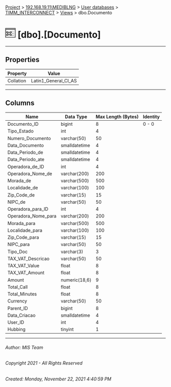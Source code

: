 #### 

[Project](../../../../index.md) > [192.168.19.11\\MEDIBLNG](../../../index.md) > [User databases](../../index.md) > [TIMM_INTERCONNECT](../index.md) > [Views](Views.md) > dbo.Documento

# ![Views](../../../../Images/View32.png) [dbo].[Documento]

---

## <a name="#properties"></a>Properties

| Property | Value |
|---|---|
| Collation | Latin1_General_CI_AS |


---

## <a name="#columns"></a>Columns

| Name | Data Type | Max Length (Bytes) | Identity |
|---|---|---|---|
| Documento_ID | bigint | 8 | 0 - 0 |
| Tipo_Estado | int | 4 |  |
| Numero_Documento | varchar(50) | 50 |  |
| Data_Documento | smalldatetime | 4 |  |
| Data_Periodo_de | smalldatetime | 4 |  |
| Data_Periodo_ate | smalldatetime | 4 |  |
| Operadora_de_ID | int | 4 |  |
| Operadora_Nome_de | varchar(200) | 200 |  |
| Morada_de | varchar(500) | 500 |  |
| Localidade_de | varchar(100) | 100 |  |
| Zip_Code_de | varchar(15) | 15 |  |
| NIPC_de | varchar(50) | 50 |  |
| Operadora_para_ID | int | 4 |  |
| Operadora_Nome_para | varchar(200) | 200 |  |
| Morada_para | varchar(500) | 500 |  |
| Localidade_para | varchar(100) | 100 |  |
| Zip_Code_para | varchar(15) | 15 |  |
| NIPC_para | varchar(50) | 50 |  |
| Tipo_Doc | varchar(3) | 3 |  |
| TAX_VAT_Descricao | varchar(50) | 50 |  |
| TAX_VAT_Value | float | 8 |  |
| TAX_VAT_Amount | float | 8 |  |
| Amount | numeric(18,6) | 9 |  |
| Total_Call | float | 8 |  |
| Total_Minutes | float | 8 |  |
| Currency | varchar(50) | 50 |  |
| Parent_ID | bigint | 8 |  |
| Data_Criacao | smalldatetime | 4 |  |
| User_ID | int | 4 |  |
| Hubbing | tinyint | 1 |  |


---

###### Author:  MIS Team

###### Copyright 2021 - All Rights Reserved

###### Created: Monday, November 22, 2021 4:40:59 PM


